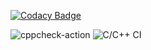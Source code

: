 
[![Codacy Badge](https://api.codacy.com/project/badge/Grade/0cd20e790e1249cd8bf811e685c16ef6)](https://app.codacy.com/manual/99002605/Linux_OS?utm_source=github.com&utm_medium=referral&utm_content=99002605/Linux_OS&utm_campaign=Badge_Grade_Settings)

![cppcheck-action](https://github.com/99002605/Linux_OS/workflows/cppcheck-action/badge.svg)
![C/C++ CI](https://github.com/99002605/Linux_OS/workflows/C/C++%20CI/badge.svg)

